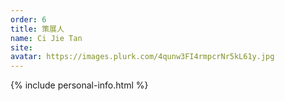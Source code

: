 ```yaml
---
order: 6
title: 策展人
name: Ci Jie Tan
site:
avatar: https://images.plurk.com/4qunw3FI4rmpcrNr5kL61y.jpg
---
```


{% include personal-info.html %}

<!-- 這邊應該放介紹 -->
